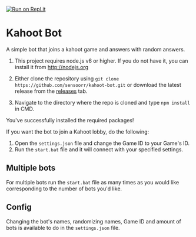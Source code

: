 [![Run on Repl.it](https://repl.it/badge/github/sensoorr/kahoot-bot)](https://repl.it/github/sensoorr/kahoot-bot)

# Kahoot Bot
A simple bot that joins a kahoot game and answers with random answers.

1. This project requires node.js v6 or higher. If you do not have it, you can install it from http://nodejs.org

2. Either clone the repository using ```git clone https://github.com/sensoorr/kahoot-bot.git``` or download the latest release from the [releases](https://github.com/sensoorr/kahoot-bot/releases/latest) tab.

3. Navigate to the directory where the repo is cloned and type ```npm install``` in CMD.

You've successfully installed the required packages!

If you want the bot to join a Kahoot lobby, do the following:

1. Open the `settings.json` file and change the Game ID to your Game's ID.
2. Run the `start.bat` file and it will connect with your specified settings.

## Multiple bots
For multiple bots run the `start.bat` file as many times as you would like corresponding to the number of bots you'd like.

## Config
Changing the bot's names, randomizing names, Game ID and amount of bots is available to do in the `settings.json` file.